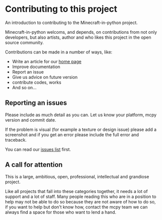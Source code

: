 # Contributing to this project
An introduction to contributing to the Minecraft-in-python project.

Minecraft-in-python welcoms, and depends, on contributions from not only developers,
but also artists, author and who likes this project in the open source community.

Contributions can be made in a number of ways, like:

- Write an article for our [home page](https://minecraft-in-python.github.io)
- Improve documentation
- Report an issue
- Give us advice on future version
- contribute codes, works
- And so on...

## Reporting an issues
Please include as much detail as you can. Let us know your platform, mcpy version and commit date.

If the problem is visual (for example a texture or design issue) please add a screenshot and 
if you get an error please include the full error and traceback.

You can read our [issues list](https://github.com/minecraft-in-python/Minecraft/issues) first.

## A call for attention
This is a large, ambitious, open, professional, intellectual and grandiose project.

Like all projects that fall into these categories together, it needs a lot of support and a lot of staff.
Many people reading this who are in a position to help may not be able to do so because they are not aware
of how to do so, if you want to help but don't know how, contact the mcpy team we can always find a space
for those who want to lend a hand.

